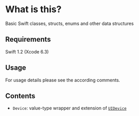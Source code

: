 # What is this?
Basic Swift classes, structs, enums and other data structures

## Requirements
Swift 1.2 (Xcode 6.3)

## Usage
For usage details please see the according comments.

## Contents
* `Device`: value-type wrapper and extension of [`UIDevice`](https://developer.apple.com/library/ios/documentation/UIKit/Reference/UIDevice_Class/)